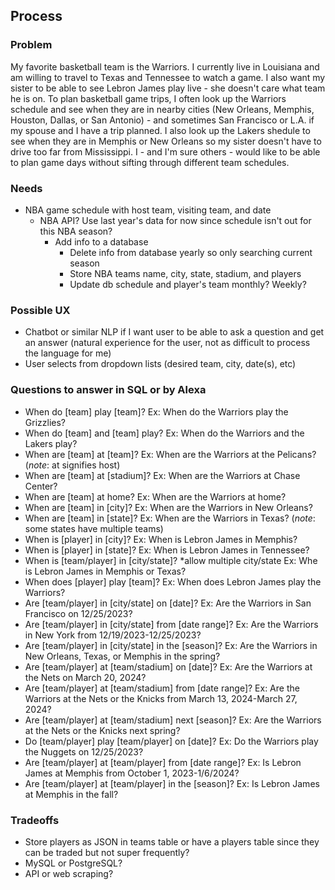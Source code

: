 ## Process

### Problem 
My favorite basketball team is the Warriors. I currently live in Louisiana and am willing to travel to Texas and Tennessee to watch a game. I also want my sister to be able to see Lebron James play live - she doesn't care what team he is on. To plan basketball game trips, I often look up the Warriors schedule and see when they are in nearby cities (New Orleans, Memphis, Houston, Dallas, or San Antonio) - and sometimes San Francisco or L.A. if my spouse and I have a trip planned. I also look up the Lakers shedule to see when they are in Memphis or New Orleans so my sister doesn't have to drive too far from Mississippi. I - and I'm sure others - would like to be able to plan game days without sifting through different team schedules.

### Needs
- NBA game schedule with host team, visiting team, and date
  - NBA API? Use last year's data for now since schedule isn't out for this NBA season?
    - Add info to a database
  	  - Delete info from database yearly so only searching current season
      - Store NBA teams name, city, state, stadium, and players
      - Update db schedule and player's team monthly? Weekly?

### Possible UX
- Chatbot or similar NLP if I want user to be able to ask a question and get an answer (natural experience for the user, not as difficult to process the language for me)
- User selects from dropdown lists (desired team, city, date(s), etc)

### Questions to answer in SQL or by Alexa
- When do [team] play [team]? Ex: When do the Warriors play the Grizzlies?
- When do [team] and [team] play? Ex: When do the Warriors and the Lakers play?
- When are [team] at [team]? Ex: When are the Warriors at the Pelicans? (*note*: at signifies host)
- When are [team] at [stadium]? Ex: When are the Warriors at Chase Center?
- When are [team] at home? Ex: When are the Warriors at home?
- When are [team] in [city]? Ex: When are the Warriors in New Orleans?
- When are [team] in [state]? Ex: When are the Warriors in Texas? (*note*: some states have multiple teams)
- When is [player] in [city]? Ex: When is Lebron James in Memphis?
- When is [player] in [state]? Ex: When is Lebron James in Tennessee?
- When is [team/player] in [city/state]? *allow multiple city/state Ex: Whe is Lebron James in Memphis or Texas?
- When does [player] play [team]? Ex: When does Lebron James play the Warriors?
- Are [team/player] in [city/state] on [date]? Ex: Are the Warriors in San Francisco on 12/25/2023?
- Are [team/player] in [city/state] from [date range]? Ex: Are the Warriors in New York from 12/19/2023-12/25/2023?
- Are [team/player] in [city/state] in the [season]? Ex: Are the Warriors in New Orleans, Texas, or Memphis in the spring?
- Are [team/player] at [team/stadium] on [date]? Ex: Are the Warriors at the Nets on March 20, 2024?
- Are [team/player] at [team/stadium] from [date range]? Ex: Are the Warriors at the Nets or the Knicks from March 13, 2024-March 27, 2024?
- Are [team/player] at [team/stadium] next [season]? Ex: Are the Warriors at the Nets or the Knicks next spring?
- Do [team/player] play [team/player] on [date]? Ex: Do the Warriors play the Nuggets on 12/25/2023?
- Are [team/player] at [team/player] from [date range]? Ex: Is Lebron James at Memphis from October 1, 2023-1/6/2024?
- Are [team/player] at [team/player] in the [season]? Ex: Is Lebron James at Memphis in the fall?

### Tradeoffs
- Store players as JSON in teams table or have a players table since they can be traded but not super frequently?
- MySQL or PostgreSQL?
- API or web scraping?
